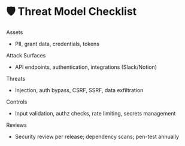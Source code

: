 # 🛡️ Threat Model Checklist

Assets
- PII, grant data, credentials, tokens

Attack Surfaces
- API endpoints, authentication, integrations (Slack/Notion)

Threats
- Injection, auth bypass, CSRF, SSRF, data exfiltration

Controls
- Input validation, authz checks, rate limiting, secrets management

Reviews
- Security review per release; dependency scans; pen-test annually 